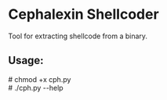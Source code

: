 # Cephalexin Shellcoder
Tool for extracting shellcode from a binary.
## Usage: 
\# chmod +x cph.py <br>
\# ./cph.py --help
